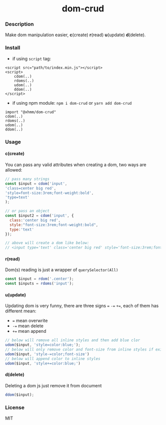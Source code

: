 <h1 align='center'>dom-crud</h1>


### Description
Make dom manipulation easier, **c**(create) **r**(read) **u**(update) **d**(delete).
### Install
- if using `script` tag:
```
<script src="path/to/index.min.js"></script>
<script>
    cdom(..)
    rdoms(..)
    udom(..)
    ddom(..)
</script>
```
- if using npm module: `npm i dom-crud` or `yarn add dom-crud`
```
import "@xhmm/dom-crud"
cdom(..)
rdoms(..)
udom(..)
ddom(..)
```

### Usage
#### c(create)
You can pass any valid attributes when creating a dom, two ways are allowed:
```js
// pass many strings
const $input = cdom('input', 
'class=center big red', 
'style=font-size:3rem;font-weight:bold', 
'type=text'
);

// or pass an object
const $input2 = cdom('input', {
  class:'center big red',
  style:"font-size:3rem;font-weight:bold",
  type:'text'
});

// above will create a dom like below:
// <input type='text' class='center big red' style='font-size:3rem;font-weight:bold'/>
```

#### r(read)
Dom(s) reading is just a wrapper of `querySelector(All)`
```js
const $input = rdom('.center');
const $inputs = rdoms('input');
```
#### u(update)
Updating dom is very funny, there are three signs `=` `-=` `+=`, each of them has different mean:
- `=` mean overwrite
- `-=` mean delete
- `+=` mean append
```js
// below will remove all inline styles and then add blue clor
udom($input, 'style=color:blue;');
// below will only remove color and font-size from inline styles if exists
udom($input, 'style-=color;font-size')
// below will append color to inline styles
udom($input, 'style+=color:blue;')

```
#### d(delete)
Deleting a dom js just remove it from document
```js
ddom($input); 
```

### License
MIT